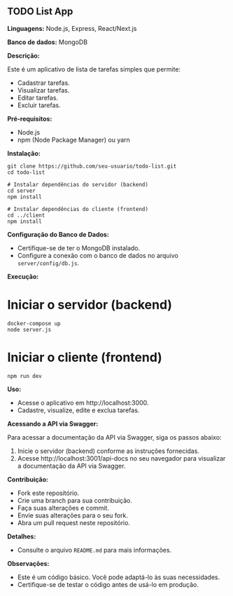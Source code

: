 ## TODO List App

**Linguagens:** Node.js, Express, React/Next.js

**Banco de dados:** MongoDB

**Descrição:**

Este é um aplicativo de lista de tarefas simples que permite:

* Cadastrar tarefas.
* Visualizar tarefas.
* Editar tarefas.
* Excluir tarefas.

**Pré-requisitos:**

* Node.js
* npm (Node Package Manager) ou yarn

**Instalação:**

```
git clone https://github.com/seu-usuario/todo-list.git
cd todo-list

# Instalar dependências do servidor (backend)
cd server
npm install

# Instalar dependências do cliente (frontend)
cd ../client
npm install
```

**Configuração do Banco de Dados:**

* Certifique-se de ter o MongoDB instalado.
* Configure a conexão com o banco de dados no arquivo `server/config/db.js`.

**Execução:**

# Iniciar o servidor (backend)
```
docker-compose up
node server.js
```

# Iniciar o cliente (frontend)
```
npm run dev
```

**Uso:**

* Acesse o aplicativo em http://localhost:3000.
* Cadastre, visualize, edite e exclua tarefas.

**Acessando a API via Swagger:**

Para acessar a documentação da API via Swagger, siga os passos abaixo:

1. Inicie o servidor (backend) conforme as instruções fornecidas.
2. Acesse http://localhost:3001/api-docs no seu navegador para visualizar a documentação da API via Swagger.

**Contribuição:**

* Fork este repositório.
* Crie uma branch para sua contribuição.
* Faça suas alterações e commit.
* Envie suas alterações para o seu fork.
* Abra um pull request neste repositório.

**Detalhes:**

* Consulte o arquivo `README.md` para mais informações.

**Observações:**

* Este é um código básico. Você pode adaptá-lo às suas necessidades.
* Certifique-se de testar o código antes de usá-lo em produção.

